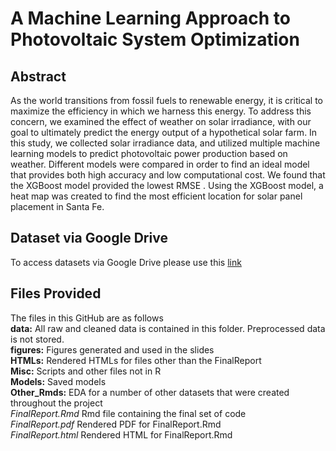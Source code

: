 # A Machine Learning Approach to Photovoltaic System Optimization 
## Abstract
As the world transitions from fossil fuels to renewable energy, it is critical to maximize the efficiency in which we harness this energy. To address this concern, we examined the effect of weather on solar irradiance, with our goal to ultimately predict the energy output of a hypothetical solar farm. In this study, we collected solar irradiance data, and utilized multiple machine learning models to predict photovoltaic power production based on weather. Different models were compared in order to find an ideal model that provides both high accuracy and low computational cost. We found that the XGBoost model provided the lowest RMSE . Using the XGBoost model, a heat map was created to find the most efficient location for solar panel placement in Santa Fe. 

## Dataset via Google Drive
To access datasets via Google Drive please use this [link](https://drive.google.com/drive/folders/1IQqRnN7Wx6ro6TuHTYy04AiTSbonWtF_?usp=drive_link)

## Files Provided
The files in this GitHub are as follows<br>
**data:** All raw and cleaned data is contained in this folder. Preprocessed data is not stored. <br>
**figures:** Figures generated and used in the slides<br>
**HTMLs:** Rendered HTMLs for files other than the FinalReport<br>
**Misc:** Scripts and other files not in R<br>
**Models:** Saved models<br>
**Other_Rmds:** EDA for a number of other datasets that were created throughout the project<br>
*FinalReport.Rmd* Rmd file containing the final set of code<br>
*FinalReport.pdf* Rendered PDF for FinalReport.Rmd<br>
*FinalReport.html* Rendered HTML for FinalReport.Rmd<br>

